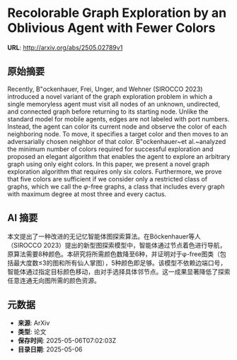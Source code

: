 # Recolorable Graph Exploration by an Oblivious Agent with Fewer Colors

**URL**: http://arxiv.org/abs/2505.02789v1

## 原始摘要

Recently, B\"ockenhauer, Frei, Unger, and Wehner (SIROCCO 2023) introduced a
novel variant of the graph exploration problem in which a single memoryless
agent must visit all nodes of an unknown, undirected, and connected graph
before returning to its starting node. Unlike the standard model for mobile
agents, edges are not labeled with port numbers. Instead, the agent can color
its current node and observe the color of each neighboring node. To move, it
specifies a target color and then moves to an adversarially chosen neighbor of
that color. B\"ockenhauer~et al.~analyzed the minimum number of colors required
for successful exploration and proposed an elegant algorithm that enables the
agent to explore an arbitrary graph using only eight colors. In this paper, we
present a novel graph exploration algorithm that requires only six colors.
Furthermore, we prove that five colors are sufficient if we consider only a
restricted class of graphs, which we call the $\varphi$-free graphs, a class
that includes every graph with maximum degree at most three and every cactus.


## AI 摘要

本文提出了一种改进的无记忆智能体图探索算法。在Böckenhauer等人（SIROCCO 2023）提出的新型图探索模型中，智能体通过节点着色进行导航，原算法需要8种颜色。本研究将所需颜色数降至6种，并证明对于φ-free图类（包括最大度数≤3的图和所有仙人掌图），5种颜色即足够。该模型不依赖边端口号，智能体通过指定目标颜色移动，由对手选择具体邻节点。这一成果显著降低了探索任意连通无向图所需的颜色资源。

## 元数据

- **来源**: ArXiv
- **类型**: 论文
- **保存时间**: 2025-05-06T07:02:03Z
- **目录日期**: 2025-05-06
